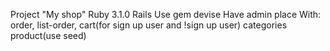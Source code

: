 Project "My shop"
Ruby 3.1.0
Rails 
Use gem devise
Have admin place
With:
  order,
  list-order,
  cart(for sign up user and !sign up user)
  categories
  product(use seed)
  
